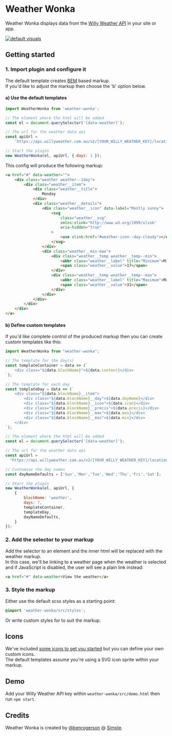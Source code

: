 # Weather Wonka

Weather Wonka displays data from the [Willy Weather API](https://www.willyweather.com.au/info/api.html) in your site or app.

[![default visuals](https://raw.githubusercontent.com/simple-integrated-marketing/weather-wonka/master/screenie.png)](https://raw.githubusercontent.com/simple-integrated-marketing/weather-wonka/master/screenie.png)

## Getting started

### 1. Import plugin and configure it

The default template creates [BEM](http://getbem.com/introduction]) based markup.<br/>
If you'd like to adjust the markup then choose the 'b' option below.

#### a) Use the default templates

```js
import WeatherWonka from 'weather-wonka';

// The element where the html will be added
const el = document.querySelector('[data-weather]');

// The url for the weather data api
const apiUrl =
    'https://api.willyweather.com.au/v2/[YOUR_WILLY_WEATHER_KEY]/locations/8672/weather.json?forecasts=weather';

// Start the plugin
new WeatherWonka(el, apiUrl, { days: 1 });
```

This config will produce the following markup:

```html
<a href="#" data-weather="">
    <div class="weather weather--1day">
        <div class="weather__item">
            <div class="weather__title">
                Monday
            </div>
            <div class="weather__details">
                <div class="weather__icon" data-label="Mostly sunny">
                    <svg
                        class="weather__svg"
                        xmlns:xlink="http://www.w3.org/1999/xlink"
                        aria-hidden="true"
                    >
                        <use xlink:href="#weather-icon--day-cloudy"></use>
                    </svg>
                </div>
                <div class="weather__min-max">
                    <div class="weather__temp weather__temp--min">
                        <abbr class="weather__label" title="Minimum">Min</abbr>
                        <span class="weather__value">17</span>
                    </div>
                    <div class="weather__temp weather__temp--max">
                        <abbr class="weather__label" title="Maximum">Max</abbr>
                        <span class="weather__value">31</span>
                    </div>
                </div>
            </div>
        </div>
    </div>
</a>
```

#### b) Define custom templates

If you'd like complete control of the produced markup then you can create custom templates like this:

```js
import WeatherWonka from "weather-wonka";

// The template for the day(s)
const templateContainer = data => (`
    <div class="${data.blockName}">${data.content}</div>
`);

// The template for each day
const templateDay = data => (`
    <div class="${data.blockName}__item">
        <div class="${data.blockName}__day">${data.dayName}</div>
        <div class="${data.blockName}__icon">${data.icon}</div>
        <div class="${data.blockName}__precis">${data.precis}</div>
        <div class="${data.blockName}__max">${data.max}</div>
        <div class="${data.blockName}__min">${data.min}</div>
    </div>
`);

// The element where the html will be added
const el = document.querySelector('[data-weather]');

// The url for the weather data api
const apiUrl =
  "https://api.willyweather.com.au/v2/[YOUR_WILLY_WEATHER_KEY]/locations/8672/weather.json?forecasts=weather";

// Customise the day names
const dayNameDefaults = ['Sun','Mon','Tue','Wed','Thu','Fri','Sat'];

// Start the plugin
new WeatherWonka(el, apiUrl, {
    {
        blockName: 'weather',
        days: 7,
        templateContainer,
        templateDay,
        dayNameDefaults,
    }
});
```

### 2. Add the selector to your markup

Add the selector to an element and the inner html will be replaced with the weather markup.<br/>
In this case, we'll be linking to a weather page when the weather is selected and if JavaScript is disabled, the user will see a plain link instead:

```html
<a href="#" data-weather>View the weather</a>
```

### 3. Style the markup

Either use the default scss styles as a starting point:

```scss
@import 'weather-wonka/src/styles';
```
Or write custom styles for to suit the markup.

## Icons

We've included [some icons to get you started](https://raw.githubusercontent.com/simple-integrated-marketing/weather-wonka/master/icon-examples.zip) but you can define your own custom icons.<br>
The default templates assume you're using a SVG icon sprite within your markup.

## Demo

Add your Willy Weather API key within `weather-wonka/src/demo.html` then run `npm start`.


## Credits

Weather Wonka is created by [@benrogerson](https://twitter.com/benrogerson) @ [Simple](<[Simple](https://simple.com.au)>).